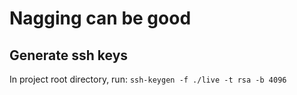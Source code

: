 # Nagging can be good


## Generate ssh keys

In project root directory, run: `ssh-keygen -f ./live -t rsa -b 4096`
